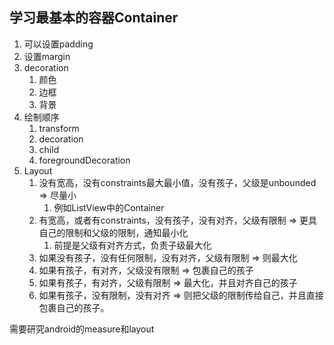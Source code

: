 ## 学习最基本的容器Container

1. 可以设置padding
2. 设置margin
3. decoration
   1. 颜色
   2. 边框
   3. 背景
4. 绘制顺序
   1. transform
   2. decoration
   3. child
   4. foregroundDecoration
5. Layout
   1. 没有宽高，没有constraints最大最小值，没有孩子，父级是unbounded => 尽量小
      1. 例如ListView中的Container
   2. 有宽高，或者有constraints，没有孩子，没有对齐，父级有限制 => 更具自己的限制和父级的限制，通知最小化
      1. 前提是父级有对齐方式，负责子级最大化
   3. 如果没有孩子，没有任何限制，没有对齐，父级有限制 => 则最大化
   4. 如果有孩子，有对齐，父级没有限制 => 包裹自己的孩子
   5. 如果有孩子，有对齐，父级有限制 => 最大化，并且对齐自己的孩子
   6. 如果有孩子，没有限制，没有对齐 => 则把父级的限制传给自己，并且直接包裹自己的孩子。

需要研究android的measure和layout